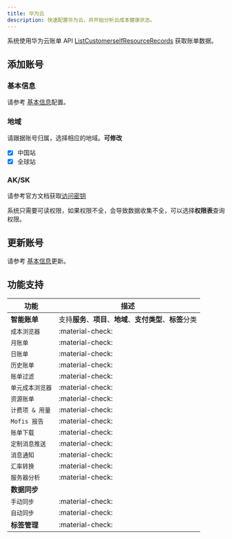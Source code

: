 ```yaml
---
title: 华为云
description: 快速配置华为云，并开始分析云成本健康状态。 
---
```


系统使用华为云账单 API [ListCustomerselfResourceRecords](https://support.huaweicloud.com/api-oce/mbc_00004.html) 获取账单数据。


## 添加账号
### **基本信息**
请参考 [基本信息](basic.md)配置。

### **地域**
请跟据账号归属，选择相应的地域。**可修改**

- [x] 中国站
- [x] 全球站

### **AK/SK**
请参考官方文档获取[访问密钥](https://support.huaweicloud.com/usermanual-iam/iam_02_0003.html)

系统只需要可读权限，如果权限不全，会导致数据收集不全，可以选择**权限表**查询权限。


## 更新账号
请参考 [基本信息](basic.md)更新。


## 功能支持

| 功能         | 描述                                       |
|------------|------------------------------------------|
| **智能账单**   | 支持**服务**、**项目**、**地域**、**支付类型**、**标签**分类 |
| `成本浏览器`    | :material-check:                         |
| `月账单`      | :material-check:                         |
| `日账单`      | :material-check:                         |
| `历史账单`     | :material-check:                         |
| `账单过滤`     | :material-check:                         |
| `单元成本浏览器`  | :material-check:                         |
| `资源账单`     | :material-check:                         |
| `计费项 & 用量` | :material-check:                         |
| `Mofis 报告` | :material-check:                         |
| `账单下载`     | :material-check:                         |
| `定制消息推送`   | :material-check:                         |
| `消息通知`     | :material-check:                         |
| `汇率转换`     | :material-check:                         |
| `服务器分析`    | :material-check:                         |
| **数据同步**   |                                          |
| `手动同步`     | :material-check:                         |
| `自动同步`     | :material-check:                         |
| **标签管理**   | :material-check:                         |





